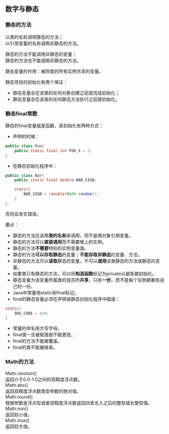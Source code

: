 ## 数字与静态
### 静态的方法
以类的名称调用静态的方法；  
以引用变量的名称调用非静态的方法。  

静态的方法不能调用非静态的变量；  
静态的方法也不能调用非静态的方法。

静态变量的作用：被同类的所有实例共享的变量。  

静态项目的初始化有两个保证：
- 静态变量会在该类的任何对象创建之前就完成初始化；
- 静态变量会在该类的任何静态方法执行之前就初始化。

### 静态final常数
静态的final变量就是函数，其初始化有两种方式：
- 声明的时候：
```java
public class Foo{
	public static final int FOO_X = 3;
}
```  

- 在静态初始化程序中：
```java
public class Bar{
	public static final double BAR_SIGN;

	static{
		BAR_SIGN = (double)Math.random();
	}
}
```

否则会发生错误。  


要点：
- 静态的方法应该用**类的名称**来调用，而不是用对象引用变量。
- 静态的方法可以**直接调用**而不需要堆上的实例。
- 静态的方法**不需要**特别的实例变量值。
- 静态的方法**可以存取静态**的变量；**不能存取非静态**的变量、方法。
- 非静态的方法可以**读取**静态的变量，不可以**调用**该类静态的方法或静态的变量。
- 如果类只有静态的方法，可以将**构造函数**标记为private以避免被初始化。
- 静态变量为该变量所属类的成员所**共享**，只有**一份**，而不是每个实例都都有自己的一份。
- Java中常量用static和final标记。
- final的静态变量必须在声明或静态初始化程序中幅值：
```java
static{
	DOG_CODE = 420;
}
```
- 常量的命名用大写字母。
- final值一旦被赋值就不能更改。
- final的方法不能被覆盖。
- final的类不能被继承。

### Math的方法
Math.random()  
返回介于0.0-1.0之间的双精度浮点数。  
Math.abs()  
返回双精度浮点数类型参数的绝对值。  
Math.round()  
根据参数是浮点型或者双精度浮点数返回四舍五入之后的整型或长整型值。  
Math.min()  
返回较小值。  
Math.max()  
返回较大值。  



